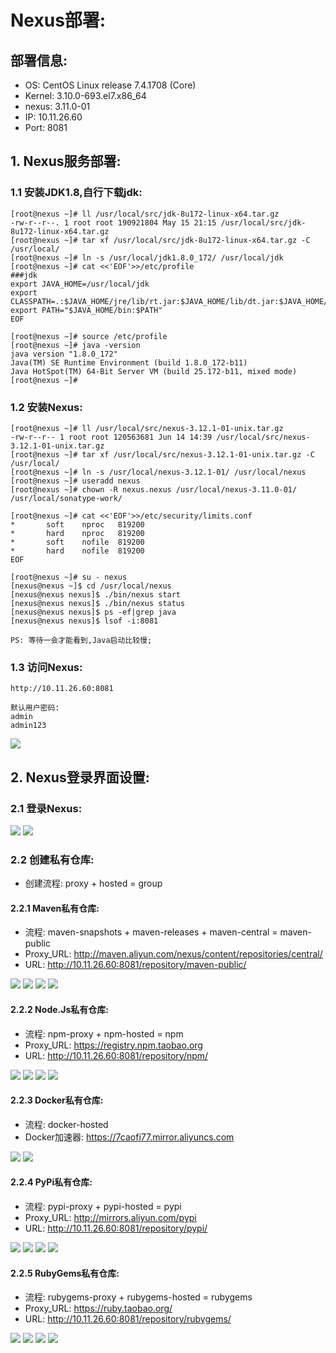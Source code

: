 # Nexus部署:


## 部署信息:
- OS:          CentOS Linux release 7.4.1708 (Core)
- Kernel:      3.10.0-693.el7.x86_64
- nexus:       3.11.0-01
- IP:          10.11.26.60
- Port:        8081

## 1. Nexus服务部署:

### 1.1 安装JDK1.8,自行下载jdk:
```
[root@nexus ~]# ll /usr/local/src/jdk-8u172-linux-x64.tar.gz
-rw-r--r--. 1 root root 190921804 May 15 21:15 /usr/local/src/jdk-8u172-linux-x64.tar.gz
[root@nexus ~]# tar xf /usr/local/src/jdk-8u172-linux-x64.tar.gz -C /usr/local/
[root@nexus ~]# ln -s /usr/local/jdk1.8.0_172/ /usr/local/jdk
[root@nexus ~]# cat <<'EOF'>>/etc/profile
###jdk
export JAVA_HOME=/usr/local/jdk
export CLASSPATH=.:$JAVA_HOME/jre/lib/rt.jar:$JAVA_HOME/lib/dt.jar:$JAVA_HOME/lib/tools.jar
export PATH="$JAVA_HOME/bin:$PATH"
EOF

[root@nexus ~]# source /etc/profile
[root@nexus ~]# java -version
java version "1.8.0_172"
Java(TM) SE Runtime Environment (build 1.8.0_172-b11)
Java HotSpot(TM) 64-Bit Server VM (build 25.172-b11, mixed mode)
[root@nexus ~]# 
```

### 1.2 安装Nexus:
```
[root@nexus ~]# ll /usr/local/src/nexus-3.12.1-01-unix.tar.gz 
-rw-r--r-- 1 root root 120563681 Jun 14 14:39 /usr/local/src/nexus-3.12.1-01-unix.tar.gz
[root@nexus ~]# tar xf /usr/local/src/nexus-3.12.1-01-unix.tar.gz -C /usr/local/
[root@nexus ~]# ln -s /usr/local/nexus-3.12.1-01/ /usr/local/nexus
[root@nexus ~]# useradd nexus
[root@nexus ~]# chown -R nexus.nexus /usr/local/nexus-3.11.0-01/ /usr/local/sonatype-work/

[root@nexus ~]# cat <<'EOF'>>/etc/security/limits.conf
*       soft    nproc   819200
*       hard    nproc   819200
*       soft    nofile  819200
*       hard    nofile  819200
EOF

[root@nexus ~]# su - nexus
[nexus@nexus ~]$ cd /usr/local/nexus
[nexus@nexus nexus]$ ./bin/nexus start
[nexus@nexus nexus]$ ./bin/nexus status
[nexus@nexus nexus]$ ps -ef|grep java
[nexus@nexus nexus]$ lsof -i:8081

PS: 等待一会才能看到,Java启动比较慢;
```

### 1.3 访问Nexus:
```
http://10.11.26.60:8081

默认用户密码:
admin
admin123

```
![](https://github.com/DevOps-m/ops-docs/blob/master/docs/images/Nexus/set-1.png)

## 2. Nexus登录界面设置:

### 2.1 登录Nexus:
![](https://github.com/DevOps-m/ops-docs/blob/master/docs/images/Nexus/set-2.png)
![](https://github.com/DevOps-m/ops-docs/blob/master/docs/images/Nexus/set-3.png)

### 2.2 创建私有仓库:

- 创建流程: proxy + hosted = group

#### 2.2.1 Maven私有仓库:
- 流程: maven-snapshots + maven-releases + maven-central = maven-public
- Proxy_URL: http://maven.aliyun.com/nexus/content/repositories/central/
- URL: http://10.11.26.60:8081/repository/maven-public/

![](https://github.com/DevOps-m/ops-docs/blob/master/docs/images/Nexus/maven-set-1.png)
![](https://github.com/DevOps-m/ops-docs/blob/master/docs/images/Nexus/maven-set-2.png)
![](https://github.com/DevOps-m/ops-docs/blob/master/docs/images/Nexus/maven-set-3.png)
![](https://github.com/DevOps-m/ops-docs/blob/master/docs/images/Nexus/maven-set-4.png)

#### 2.2.2 Node.Js私有仓库:
- 流程: npm-proxy + npm-hosted = npm
- Proxy_URL: https://registry.npm.taobao.org
- URL: http://10.11.26.60:8081/repository/npm/

![](https://github.com/DevOps-m/ops-docs/blob/master/docs/images/Nexus/init-set.png)
![](https://github.com/DevOps-m/ops-docs/blob/master/docs/images/Nexus/npm-set-1.png)
![](https://github.com/DevOps-m/ops-docs/blob/master/docs/images/Nexus/npm-set-2.png)
![](https://github.com/DevOps-m/ops-docs/blob/master/docs/images/Nexus/npm-set-3.png)

#### 2.2.3 Docker私有仓库:
- 流程: docker-hosted
- Docker加速器: https://7caofi77.mirror.aliyuncs.com

![](https://github.com/DevOps-m/ops-docs/blob/master/docs/images/Nexus/init-set.png)
![](https://github.com/DevOps-m/ops-docs/blob/master/docs/images/Nexus/docker-set.png)

#### 2.2.4 PyPi私有仓库:
- 流程: pypi-proxy + pypi-hosted = pypi
- Proxy_URL: http://mirrors.aliyun.com/pypi
- URL: http://10.11.26.60:8081/repository/pypi/

![](https://github.com/DevOps-m/ops-docs/blob/master/docs/images/Nexus/init-set.png)
![](https://github.com/DevOps-m/ops-docs/blob/master/docs/images/Nexus/pypi-set-1.png)
![](https://github.com/DevOps-m/ops-docs/blob/master/docs/images/Nexus/pypi-set-2.png)
![](https://github.com/DevOps-m/ops-docs/blob/master/docs/images/Nexus/pypi-set-3.png)

#### 2.2.5 RubyGems私有仓库:
- 流程: rubygems-proxy + rubygems-hosted = rubygems
- Proxy_URL: https://ruby.taobao.org/
- URL: http://10.11.26.60:8081/repository/rubygems/

![](https://github.com/DevOps-m/ops-docs/blob/master/docs/images/Nexus/init-set.png)
![](https://github.com/DevOps-m/ops-docs/blob/master/docs/images/Nexus/rubygems-set-1.png)
![](https://github.com/DevOps-m/ops-docs/blob/master/docs/images/Nexus/rubygems-set-2.png)
![](https://github.com/DevOps-m/ops-docs/blob/master/docs/images/Nexus/rubygems-set-3.png)

